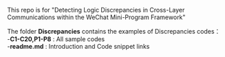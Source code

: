 This repo is for "Detecting Logic Discrepancies in Cross-Layer Communications within the WeChat Mini-Program Framework"

The folder **Discrepancies** contains the examples of Discrepancies codes：  
    -**C1-C20,P1-P8**  : All sample codes  
    -**readme.md** : Introduction and Code snippet links
